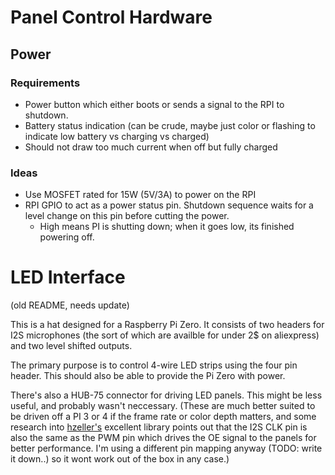 # Panel Control Hardware

## Power

### Requirements 
* Power button which either boots or sends a signal to the RPI to shutdown.
* Battery status indication (can be crude, maybe just color or flashing to indicate low battery vs charging vs charged)
* Should not draw too much current when off but fully charged

### Ideas
* Use MOSFET rated for 15W (5V/3A) to power on the RPI
* RPI GPIO to act as a power status pin. Shutdown sequence waits for a level change on this pin before cutting the power.
    * High means PI is shutting down; when it goes low, its finished powering off.
# LED Interface

(old README, needs update)

This is a hat designed for a Raspberry Pi Zero. It consists of two headers for I2S microphones (the sort of which are availble for under 2$ on aliexpress) and two level shifted outputs.

The primary purpose is to control 4-wire LED strips using the four pin header. This should also be able to provide the Pi Zero with power.

There's also a HUB-75 connector for driving LED panels. This might be less useful, and probably wasn't neccessary. (These are much better suited to be driven off a PI 3 or 4 if the
frame rate or color depth matters, and some research into [hzeller's](https://github.com/hzeller/rpi-rgb-led-matrix) excellent library points out that the I2S CLK pin is also the same
as the PWM pin which drives the OE signal to the panels for better performance. I'm using a different pin mapping anyway (TODO: write it down..) so it wont work out of the box in any case.)


